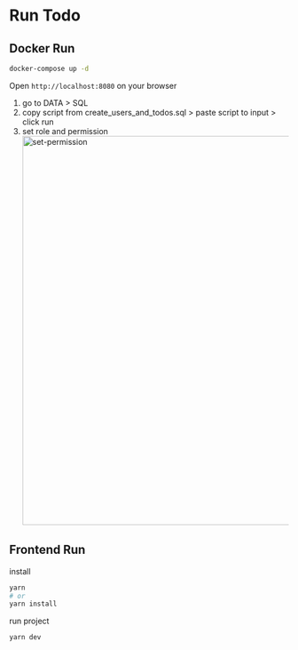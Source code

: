 # Run Todo

## Docker Run

```sh
docker-compose up -d
```

Open
`http://localhost:8080` on your browser

1. go to DATA > SQL
2. copy script from create_users_and_todos.sql > paste script to input > click run
3. set role and permission <br/><img src="https://github.com/user-attachments/assets/8f95f5d2-bdfa-47a6-a0ad-d3fee3bfee98" alt="set-permission" width="700px"/>

## Frontend Run

install

```sh
yarn
# or
yarn install
```

run project

```sh
yarn dev
```
